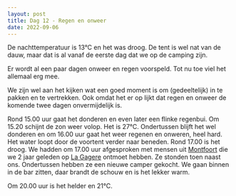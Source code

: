 ```yaml
---
layout: post
title: Dag 12 - Regen en onweer
date: 2022-09-06
---
```

De nachttemperatuur is 13°C en het was droog. De tent is wel nat van de dauw, maar dat is al vanaf de eerste dag dat we op de camping zijn.

Er wordt al een paar dagen onweer en regen voorspeld. Tot nu toe viel het allemaal erg mee.

We zijn wel aan het kijken wat een goed moment is om (gedeeltelijk) in te pakken en te vertrekken. Ook omdat het er op lijkt dat regen en onweer de komende twee dagen onvermijdelijk is.

Rond 15.00 uur gaat het donderen en even later een flinke regenbui. Om 15.20 schijnt de zon weer volop. Het is 27°C. Ondertussen blijft het wel donderen en om 16.00 uur gaat het weer regenen en onweren, heel hard. Het water loopt door de voortent verder naar beneden. Rond 17.00 is het droog. We hadden om 17.00 uur afgesproken met mensen uit [Montfoort](https://nl.wikipedia.org/wiki/Montfoort) die we 2 jaar geleden op [La Gagere](https://la-gagere.com/) ontmoet hebben. Ze stonden toen naast ons. Ondertussen hebben ze een nieuwe camper gekocht. We gaan binnen in de bar zitten, daar brandt de schouw en is het lekker warm.

Om 20.00 uur is het helder en 21°C.
